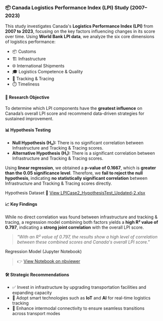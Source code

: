### 📦 Canada Logistics Performance Index (LPI) Study (2007–2023)

This study investigates Canada's **Logistics Performance Index (LPI)** from **2007 to 2023**, focusing on the key factors influencing changes in its score over time. Using **World Bank LPI data**, we analyze the six core dimensions of logistics performance:

- 📦 Customs
- 🏗️ Infrastructure
- 🌐 International Shipments
- 🎓 Logistics Competence & Quality
- 📍 Tracking & Tracing
- ⏱️ Timeliness

#### 🔬 Research Objective
To determine which LPI components have the **greatest influence** on Canada’s overall LPI score and recommend data-driven strategies for sustained improvement.

#### 📊 Hypothesis Testing

- **Null Hypothesis (H₀):** There is no significant correlation between Infrastructure and Tracking & Tracing scores.  
- **Alternative Hypothesis (H₁):** There is a significant correlation between Infrastructure and Tracking & Tracing scores.

Using **linear regression**, we obtained a **p-value of 0.1667**, which is **greater than the 0.05 significance level**. Therefore, we **fail to reject the null hypothesis**, indicating **no statistically significant correlation** between Infrastructure and Tracking & Tracing scores directly.

Hypothesis Dataset
📄 [View LPICase2_HypothesisTest_Updated-2.xlsx](./LPICase2_HypothesisTest_Updated-2.xlsx)


#### 📈 Key Findings

While no direct correlation was found between infrastructure and tracking & tracing, a regression model combining both factors yields a **high R² value of 0.797**, indicating a **strong joint correlation** with the overall LPI score.

> _"With an R² value of 0.797, the results show a high level of correlation between these combined scores and Canada's overall LPI score."_

Regression Model (Jupyter Notebook)
> 👉 [View Notebook on nbviewer](https://nbviewer.org/github/mcgarcia092/CristinaG_portfolio/blob/main/projects/Canada_LPI/LPI_Team1_regression.ipynb)


#### 🛠️ Strategic Recommendations

- ✅ Invest in infrastructure by upgrading transportation facilities and expanding capacity  
- 📡 Adopt smart technologies such as **IoT** and **AI** for real-time logistics tracking  
- 🔁 Enhance intermodal connectivity to ensure seamless transitions across transport modes  





